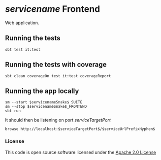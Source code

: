 # $servicename$ Frontend

Web application.

## Running the tests

    sbt test it:test

## Running the tests with coverage

    sbt clean coverageOn test it:test coverageReport

## Running the app locally

    sm --start $servicenameSnake$_SUITE
    sm --stop $servicenameSnake$_FRONTEND 
    sbt run

It should then be listening on port $serviceTargetPort$

    browse http://localhost:$serviceTargetPort$/$serviceUrlPrefixHyphen$

### License


This code is open source software licensed under the [Apache 2.0 License]("http://www.apache.org/licenses/LICENSE-2.0.html")
